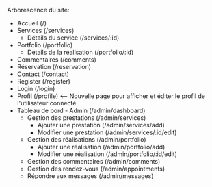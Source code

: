 Arborescence du site:

- Accueil (/)
- Services (/services)
  - Détails du service (/services/:id)
- Portfolio (/portfolio)
  - Détails de la réalisation (/portfolio/:id)
- Commentaires (/comments)
- Réservation (/reservation)
- Contact (/contact)
- Register (/register)
- Login (/login)
- Profil (/profile)         <-- Nouvelle page pour afficher et éditer le profil de l'utilisateur connecté
- Tableau de bord - Admin (/admin/dashboard)
  - Gestion des prestations (/admin/services)
    - Ajouter une prestation (/admin/services/add)
    - Modifier une prestation (/admin/services/:id/edit)
  - Gestion des réalisations (/admin/portfolio)
    - Ajouter une réalisation (/admin/portfolio/add)
    - Modifier une réalisation (/admin/portfolio/:id/edit)
  - Gestion des commentaires (/admin/comments)
  - Gestion des rendez-vous (/admin/appointments)
  - Répondre aux messages (/admin/messages)
